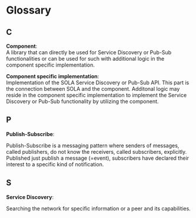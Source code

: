 # Glossary

## C

**Component**:<br />
A library that can directly be used for Service Discovery or Pub-Sub functionalities or can be used for such with additional logic in the component specific implementation.

**Component specific implementation**:<br />
Implementation of the SOLA Service Discovery or Pub-Sub API.
This part is the connection between SOLA and the component.
Additonal logic may reside in the component specific implementation to implement the Service Discovery or Pub-Sub functionality by utilizing the component. 

## P

**Publish-Subscribe**:<br />

Publish-Subscribe is a messaging pattern where senders of messages, called publishers, do not know the receivers, called subscribers, explicitly.
Published just publish a message (=event), subscribers have declared their interest to a specific kind of notification.

## S

**Service Discovery**:<br />

Searching the network for specific information or a peer and its capabilities.
